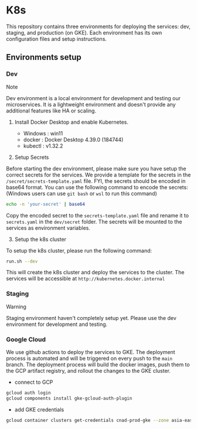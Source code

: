 # K8s

This repository contains three environments for deploying the services: dev, staging, and production (on GKE). Each environment has its own configuration files and setup instructions.

## Environments setup

### Dev

> [!NOTE]
> Dev environment is a local environment for development and testing our microservices. It is a lightweight environment and doesn't provide any additional features like HA or scaling.

1. Install Docker Desktop and enable Kubernetes.

   - Windows : win11
   - docker : Docker Desktop 4.39.0 (184744)
   - kubectl : v1.32.2

2. Setup Secrets

Before starting the dev environment, please make sure you have setup the correct secrets for the services. We provide a template for the secrets in the `/secret/secrets-template.yaml` file. FYI, the secrets should be encoded in base64 format. You can use the following command to encode the secrets: (Windows users can use `git bash` or `wsl` to run this command)

```bash
echo -n 'your-secret' | base64
```

Copy the encoded secret to the `secrets-template.yaml` file and rename it to `secrets.yaml` in the `dev/secret` folder. The secrets will be mounted to the services as environment variables.

3. Setup the k8s cluster

To setup the k8s cluster, please run the following command:

```bash
run.sh --dev
```

This will create the k8s cluster and deploy the services to the cluster. The services will be accessible at `http://kubernetes.docker.internal`

### Staging

> [!WARNING]
> Staging environment haven't completely setup yet. Please use the dev environment for development and testing.

### Google Cloud

We use github actions to deploy the services to GKE. The deployment process is automated and will be triggered on every push to the `main` branch. The deployment process will build the docker images, push them to the GCP artifact registry, and rollout the changes to the GKE cluster.

- connect to GCP

```bash
gcloud auth login
gcloud components install gke-gcloud-auth-plugin
```

- add GKE credentials

```bash
gcloud container clusters get-credentials cnad-prod-gke --zone asia-east1-a --project cnad-group3
```
